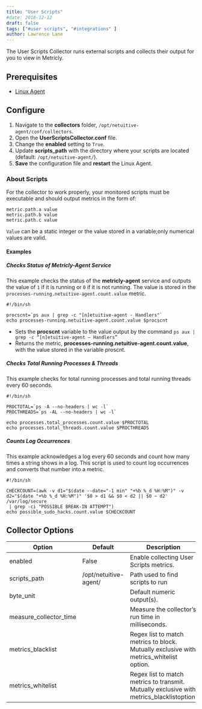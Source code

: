 ```yaml
---
title: "User Scripts"
#date: 2018-12-12
draft: false
tags: ["#user scripts", "#integrations" ]
author: Lawrence Lane
---
```

The User Scripts Collector runs external scripts and collects their output for you to view in Metricly.

## Prerequisites
- [Linux Agent][1]


## Configure

1. Navigate to the **collectors** folder, `/opt/netuitive-agent/conf/collectors`.
2. Open the **UserScriptsCollector.conf** file.
3. Change the **enabled** setting to `True`.
4. Update **scripts_path** with the directory where your scripts are located (default: `/opt/netuitive-agent/`).
5. **Save** the configuration file and **restart** the Linux Agent.


### About Scripts

For the collector to work properly, your monitored scripts must be executable and should output metrics in the form of:
```
metric.path.a value
metric.path.b value
metric.path.c value
```
`Value` can be a static integer or the value stored in a variable;only numerical values are valid.

#### Examples

##### Checks Status of Metricly-Agent Service
This example checks the status of the **metricly-agent** service and outputs the value of `1` if it is running or `0` if it is not running. The value is stored in the `processes-running.netuitive-agent.count.value` metric.

```
#!/bin/sh

procscnt=`ps aux | grep -c "[n]etuitive-agent - Handlers"`
echo processes-running.netuitive-agent.count.value $procscnt
```
- Sets the **procscnt** variable to the value output by the command `ps aux | grep -c “[n]etuitive-agent – Handlers”`
- Returns the metric, **processes-running.netuitive-agent.count.value**, with the value stored in the variable proscnt.

##### Checks Total Running Processes & Threads
This example checks for total running processes and total running threads every 60 seconds.

```
#!/bin/sh

PROCTOTAL=`ps -A --no-headers | wc -l`
PROCTHREADS=`ps -AL --no-headers | wc -l`

echo processes.total_processes.count.value $PROCTOTAL
echo processes.total_threads.count.value $PROCTHREADS
```

##### Counts Log Occurrences
This example acknowledges a log every 60 seconds and count how many times a string shows in a log. This script is used to count log occurrences and converts that number into a metric.

```
#!/bin/sh

CHECKCOUNT=(awk -v d1="$(date --date="-1 min" "+%b %_d %H:%M")" -v  d2="$(date "+%b %_d %H:%M")" '$0 > d1 && $0 < d2 || $0 ~ d2' /var/log/secure
 | grep -ci "POSSIBLE BREAK-IN ATTEMPT")
echo possible_sudo_hacks.count.value $CHECKCOUNT
```


## Collector Options

| Option                 | Default               | Description                                                                               |
|------------------------|-----------------------|-------------------------------------------------------------------------------------------|
| enabled                | False                 | Enable collecting User Scripts metrics.                                                   |
| scripts_path           | /opt/netuitive-agent/ | Path used to find scripts to run                                                          |
| byte_unit              |                       | Default numeric output(s).                                                                |
| measure_collector_time |                       | Measure the collector’s run time in milliseconds.                                         |
| metrics_blacklist      |                       | Regex list to match metrics to block. Mutually exclusive with metrics_whitelist option.   |
| metrics_whitelist      |                       | Regex list to match metrics to transmit. Mutually exclusive with metrics_blacklistoption. |

[1]: /integrations/agents/linux-agent
